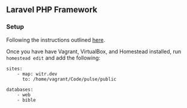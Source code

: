 ## Laravel PHP Framework

### Setup
Following the instructions outlined [here](http://laravel.com/docs/5.0/homestead#installation-and-setup).

Once you have have Vagrant, VirtualBox, and Homestead installed, run `homestead edit` and add the following:

```
sites:
    - map: witr.dev
      to: /home/vagrant/Code/pulse/public

databases:
    - web
    - bible
```